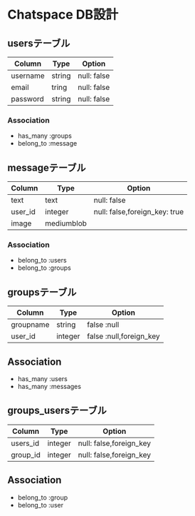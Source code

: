 # Chatspace DB設計
## usersテーブル
|Column|Type|Option|
|------|----|------|
|username|string|null: false|
|email|tring|null: false|
|password|string|null: false|
### Association
- has_many :groups
- belong_to :message

## messageテーブル
|Column|Type|Option|
|------|----|------|
|text|text|null: false|
|user_id|integer|null: false,foreign_key: true|
|image|mediumblob||
### Association
- belong_to :users
- belong_to :groups

## groupsテーブル
|Column|Type|Option|
|------|----|------|
|groupname|string|false :null|
|user_id|integer|false :null,foreign_key|
## Association
- has_many :users
- has_many :messages

## groups_usersテーブル
|Column|Type|Option|
|------|----|------|
|users_id|integer|null: false,foreign_key|
|group_id|integer|null: false,foreign_key|
## Association
- belong_to :group
- belong_to :user